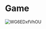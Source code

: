 # Game
![WG6EDxfVhOU](https://user-images.githubusercontent.com/90718189/198126982-bcfaee0d-203c-457c-8289-ef9dc6801e41.jpg)
